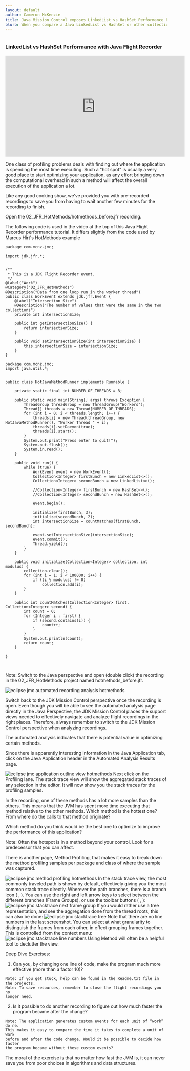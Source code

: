 ```yaml
---
layout: default
author: Cameron McKenzie
title: Java Mission Control exposes LinkedList vs HashSet Performance Problem  
blurb: When you compare a Java LinkedList vs HashSet or other collection class with Java Flight Recorder and Mission Control, you quickly see a performance problem arise.
---
```


<img alt="" class="img-fluid" src="/assets/.png"/>


<a id="markdown-exercise-2b--hot-methods" name="exercise-2b--hot-methods"></a>
### LinkedList vs HashSet Performance with Java Flight Recorder

<div class="embed-responsive embed-responsive-16by9">
<iframe width="560" height="315" src="https://www.youtube.com/embed/6zTPiuAsMQU" frameborder="0" allow="accelerometer; autoplay; clipboard-write; encrypted-media; gyroscope; picture-in-picture" allowfullscreen></iframe>
</div>

One class of profiling problems deals with finding out where the application is
spending the most time executing. Such a "hot spot" is usually a very good place to
start optimizing your application, as any effort bringing down the computational
overhead in such a method will affect the overall execution of the application a lot.

Like any good cooking show, we’ve provided you with pre-recorded recordings to
save you from having to wait another few minutes for the recording to finish.

Open the 02_JFR_HotMethods/hotmethods_before.jfr recording.
 
 
The following code is used in the video at the top of this Java Flight Recorder performance tutorial. It differs slightly from the code used by Marcus Hirt's HotMethods example
 
```
package com.mcnz.jmc;

import jdk.jfr.*;


/**
 * This is a JDK Flight Recorder event.
 */
@Label("Work")
@Category("02_JFR_HotMethods")
@Description("Data from one loop run in the worker thread")
public class WorkEvent extends jdk.jfr.Event {
	@Label("Intersection Size")
	@Description("The number of values that were the same in the two collections")
	private int intersectionSize;

	public int getIntersectionSize() {
		return intersectionSize;
	}

	public void setIntersectionSize(int intersectionSize) {
		this.intersectionSize = intersectionSize;
	}
}

package com.mcnz.jmc;
import java.util.*;


public class HotJavaMethodRunner implements Runnable {
	
	private static final int NUMBER_OF_THREADS = 8;

	public static void main(String[] args) throws Exception {
		ThreadGroup threadGroup = new ThreadGroup("Workers");
		Thread[] threads = new Thread[NUMBER_OF_THREADS];
		for (int i = 0; i < threads.length; i++) {
			threads[i] = new Thread(threadGroup, new HotJavaMethodRunner(), "Worker Thread " + i);
			threads[i].setDaemon(true);
			threads[i].start();
		}
		System.out.print("Press enter to quit!");
		System.out.flush();
		System.in.read();
	}
	
	public void run() {
		while (true) {
			WorkEvent event = new WorkEvent();
			Collection<Integer> firstBunch = new LinkedList<>();
			Collection<Integer> secondBunch = new LinkedList<>();
			
			//Collection<Integer> firstBunch = new HashSet<>();
			//Collection<Integer> secondBunch = new HashSet<>();
			
			event.begin();
			
			initialize(firstBunch, 3);
			initialize(secondBunch, 2);
			int intersectionSize = countMatches(firstBunch, secondBunch);
			
			event.setIntersectionSize(intersectionSize);
			event.commit();
			Thread.yield();
		}
	}
	
	public void initialize(Collection<Integer> collection, int modulus) {
		collection.clear();
		for (int i = 1; i < 100000; i++) {
			if ((i % modulus) != 0)
				collection.add(i);
		}
	}
	
	public int countMatches(Collection<Integer> first, Collection<Integer> second) {
		int count = 0;
		for (Integer i : first) {
			if (second.contains(i)) {
				count++;
			}
		}
		System.out.println(count);
		return count;
	}
	
}



```


Note: Switch to the Java perspective and open (double click) the recording in the
02_JFR_HotMethods project named hotmethods_before.jfr.


<img alt="eclipse jmc automated recording analysis hotmethods" class="img-fluid" src="/assets/eclipse-jmc-automated-recording-analysis-hotmethods.png"/>

Switch back to the JDK Mission Control perspective once the recording is open. Even
though you will be able to see the automated analysis page directly in the Java
Perspective, the JDK Mission Control places the support views needed to effectively
navigate and analyze flight recordings in the right places. Therefore, always
remember to switch to the JDK Mission Control perspective when analyzing
recordings.

The automated analysis indicates that there is potential value in optimizing certain
methods.

Since there is apparently interesting information in the Java Application tab, click on
the Java Application header in the Automated Analysis Results page.


<img alt="eclipse jmc application outline view hotmethods" class="img-fluid" src="/assets/eclipse-jmc-application-outline-view-hotmethods.png"/>
Next click on the Profiling lane. The stack trace view will show the aggregated stack
traces of any selection in the editor. It will now show you the stack traces for the
profiling samples.

In the recording, one of these methods has a lot more samples than the others. This
means that the JVM has spent more time executing that method relative to the other
methods. Which method is the hottest one? From where do the calls to that method
originate?

Which method do you think would be the best one to optimize to improve the
performance of this application?

Note: Often the hotspot is in a method beyond your control. Look for a predecessor
that you can affect.

There is another page, Method Profiling, that makes it easy to break down the method
profiling samples per package and class of where the sample was captured.


<img alt="eclipse jmc method profiling hotmethods" class="img-fluid" src="/assets/eclipse-jmc-method-profiling-hotmethods.png"/>
In the stack trace view, the most commonly traveled path is shown by default,
effectively giving you the most common stack trace directly. Wherever the path
branches, there is a branch icon ( , ). You can use the right and left arrow keys to
select between the different branches (Frame Groups), or use the toolbar buttons
( , ):


<img alt="eclipse jmc stacktrace next frame group" class="img-fluid" src="/assets/eclipse-jmc-stacktrace-next-frame-group.png"/>
If you would rather use a tree representation, and see the aggregation done from the
thread roots, this can also be done: 

 
<img alt="eclipse jmc stacktrace tree" class="img-fluid" src="/assets/eclipse-jmc-stacktrace-tree.png"/>
Note that there are no line numbers in the last screenshot. You can select at what
granularity to distinguish the frames from each other, in effect grouping frames
together. This is controlled from the context menu:


<img alt="eclipse jmc stacktrace line numbers" class="img-fluid" src="/assets/eclipse-jmc-stacktrace-line-numbers.png"/>
Using Method will often be a helpful tool to declutter the view.

Deep Dive Exercises: 

1. Can you, by changing one line of code, make the program much more
    effective (more than a factor 10)?

```
Note: If you get stuck, help can be found in the Readme.txt file in the projects.
Note: To save resources, remember to close the flight recordings you no
longer need.
```

2. Is it possible to do another recording to figure out how much faster the
    program became after the change?
 
```
Note: The application generates custom events for each unit of “work” do ne.
This makes it easy to compare the time it takes to complete a unit of work
before and after the code change. Would it be possible to decide how faster
the program became without these custom events?
```
The moral of the exercise is that no matter how fast the JVM is, it can never save you
from poor choices in algorithms and data structures.